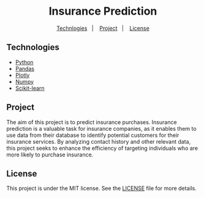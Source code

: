 <h1 align="center">
 Insurance Prediction
</h1>

<p align="center">
  <a href="#rocket-technologies">Technlogies</a>&nbsp;&nbsp;&nbsp;|&nbsp;&nbsp;&nbsp;
  <a href="#-project">Project</a>&nbsp;&nbsp;&nbsp;|&nbsp;&nbsp;&nbsp;
  <a href="#-license">License</a>
</p>

## Technologies

- [Python](https://www.python.org/)
- [Pandas](https://pandas.pydata.org/)
- [Plotly](https://plotly.com/)
- [Numpy](https://numpy.org/)
- [Scikit-learn](https://scikit-learn.org/stable/)

## Project

The aim of this project is to predict insurance purchases. Insurance prediction is a valuable task for insurance companies, as it enables them to use data from their database to identify potential customers for their insurance services. By analyzing contact history and other relevant data, this project seeks to enhance the efficiency of targeting individuals who are more likely to purchase insurance.

## License

This project is under the MIT license. See the [LICENSE](LICENSE) file for more details.
